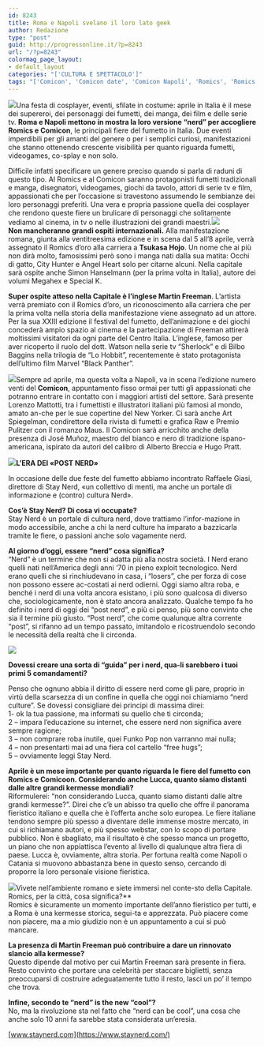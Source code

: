 ```yaml
---
id: 8243
title: Roma e Napoli svelano il loro lato geek
author: Redazione
type: "post"
guid: http://progressonline.it/?p=8243
url: "/?p=8243"
colormag_page_layout:
- default_layout
categories: "['CULTURA E SPETTACOLO']"
tags: "['Comicon', 'Comicon date', 'Comicon Napoli', 'Romics', 'Romics date', 'Romics Martin Freeman', 'Romics ospiti', 'Romics Roma']"
---
```


![](https://progressonline.it/wp-content/uploads/2018/04/romics-1-300x201.jpg)Una festa di cosplayer, eventi, sfilate in costume: aprile in Italia è il mese dei supereroi, dei personaggi dei fumetti, dei manga, dei film e delle serie tv. **Roma e Napoli mettono in mostra la loro versione “nerd” per accogliere Romics e Comicon**, le principali fiere del fumetto in Italia. Due eventi imperdibili per gli amanti del genere o per i semplici curiosi, manifestazioni che stanno ottenendo crescente visibilità per quanto riguarda fumetti, videogames, co-splay e non solo.

Difficile infatti specificare un genere preciso quando si parla di raduni di questo tipo. Al Romics e al Comicon saranno protagonisti fumetti tradizionali e manga, disegnatori, videogames, giochi da tavolo, attori di serie tv e film, appassionati che per l’occasione si travestono assumendo le sembianze dei loro personaggi preferiti. Una vera e propria passione quella dei cosplayer che rendono queste fiere un brulicare di personaggi che solitamente vediamo al cinema, in tv o nelle illustrazioni dei grandi maestri.![](https://progressonline.it/wp-content/uploads/2018/04/IMG_3049-300x200.jpg)  
**Non mancheranno grandi ospiti internazionali.** Alla manifestazione romana, giunta alla ventitreesima edizione e in scena dal 5 all’8 aprile, verrà assegnato il Romics d’oro alla carriera a **Tsukasa Hojo**. Un nome che ai più non dirà molto, famosissimi però sono i manga nati dalla sua matita: Occhi di gatto, City Hunter e Angel Heart solo per citarne alcuni. Nella capitale sarà ospite anche Simon Hanselmann (per la prima volta in Italia), autore dei volumi Megahex e Special K.

**Super ospite atteso nella Capitale è l’inglese Martin Freeman**. L’artista verrà premiato con il Romics d’oro, un riconoscimento alla carriera che per la prima volta nella storia della manifestazione viene assegnato ad un attore. Per la sua XXIII edizione il festival del fumetto, dell’animazione e dei giochi concederà ampio spazio al cinema e la partecipazione di Freeman attirerà moltissimi visitatori da ogni parte del Centro Italia. L’inglese, famoso per aver ricoperto il ruolo del dott. Watson nella serie tv “Sherlock” e di Bilbo Baggins nella trilogia de “Lo Hobbit”, recentemente è stato protagonista dell’ultimo film Marvel “Black Panther”.

![](https://progressonline.it/wp-content/uploads/2018/04/comicon20anni_sito-300x111.jpg)Sempre ad aprile, ma questa volta a Napoli, va in scena l’edizione numero venti del **Comicon**, appuntamento fisso ormai per tutti gli appassionati che potranno entrare in contatto con i maggiori artisti del settore. Sarà presente Lorenzo Mattotti, tra i fumettisti e illustratori italiani più famosi al mondo, amato an-che per le sue copertine del New Yorker. Ci sarà anche Art Spiegelman, condirettore della rivista di fumetti e grafica Raw e Premio Pulitzer con il romanzo Maus. Il Comicon sarà arricchito anche della presenza di José Muñoz, maestro del bianco e nero di tradizione ispano-americana, ispirato da autori del calibro di Alberto Breccia e Hugo Pratt.  
  
 **![](https://progressonline.it/wp-content/uploads/2018/04/giasi.jpg)L’ERA DEI «POST NERD»**

In occasione delle due feste del fumetto abbiamo incontrato Raffaele Giasi, direttore di Stay Nerd, «un collettivo di menti, ma anche un portale di informazione e (contro) cultura Nerd».

**Cos’è Stay Nerd? Di cosa vi occupate?**  
Stay Nerd è un portale di cultura nerd, dove trattiamo l’infor-mazione in modo accessibile, anche a chi la nerd culture ha imparato a bazzicarla tramite le fiere, o passioni anche solo vagamente nerd.

**Al giorno d’oggi, essere “nerd” cosa significa?**  
“Nerd” è un termine che non si adatta più alla nostra società. I Nerd erano quelli nati nell’America degli anni ‘70 in pieno exploit tecnologico. Nerd erano quelli che si rinchiudevano in casa, i “losers”, che per forza di cose non possono essere ac-costati ai nerd odierni. Oggi siamo altra roba, e benché i nerd di una volta ancora esistano, i più sono qualcosa di diverso che, sociologicamente, non è stato ancora analizzato. Qualche tempo fa ho definito i nerd di oggi dei “post nerd”, e più ci penso, più sono convinto che sia il termine più giusto. “Post nerd”, che come qualunque altra corrente “post”, si rifanno ad un tempo passato, imitandolo e ricostruendolo secondo le necessità della realtà che li circonda.

![](https://progressonline.it/wp-content/uploads/2018/04/logo-verticale-300x300.png)

**Dovessi creare una sorta di “guida” per i nerd, qua-li sarebbero i tuoi primi 5 comandamenti?**

  
Penso che ognuno abbia il diritto di essere nerd come gli pare, proprio in virtù della scarsezza di un confine in quella che oggi noi chiamiamo “nerd culture”. Se dovessi consigliare dei principi di massima direi:  
1- ok la tua passione, ma informati su quello che ti circonda;  
2 – impara l’educazione su internet, che essere nerd non significa avere sempre ragione;  
3 – non comprare roba inutile, quei Funko Pop non varranno mai nulla;  
4 – non presentarti mai ad una fiera col cartello “free hugs”;  
5 – ovviamente leggi Stay Nerd.

**Aprile è un mese importante per quanto riguarda le fiere del fumetto con Romics e Comicoon. Considerando anche Lucca, quanto siamo distanti dalle altre grandi kermesse mondiali?**  
Riformulerei: “non considerando Lucca, quanto siamo distanti dalle altre grandi kermesse?”. Direi che c’è un abisso tra quello che offre il panorama fieristico italiano e quella che è l’offerta anche solo europea. Le fiere italiane tendono sempre più spesso a diventare delle immense mostre mercato, in cui si richiamano autori, e più spesso webstar, con lo scopo di portare pubblico. Non è sbagliato, ma il risultato è che spesso manca un progetto, un piano che non appiattisca l’evento al livello di qualunque altra fiera di paese. Lucca è, ovviamente, altra storia. Per fortuna realtà come Napoli o Catania si muovono abbastanza bene in questo senso, cercando di proporre la loro personale visione fieristica.

  
![](https://progressonline.it/wp-content/uploads/2018/04/martin-freeman-romicsdoro-300x157.jpg)Vivete nell’ambiente romano e siete immersi nel conte-sto della Capitale. Romics, per la città, cosa significa?**  
Romics è sicuramente un momento importante dell’anno fieristico per tutti, e a Roma è una kermesse storica, segui-ta e apprezzata. Può piacere come non piacere, ma a mio giudizio non è un appuntamento a cui si può mancare.

**La presenza di Martin Freeman può contribuire a dare un rinnovato slancio alla kermesse?**  
Questo dipende dal motivo per cui Martin Freeman sarà presente in fiera. Resto convinto che portare una celebrità per staccare biglietti, senza preoccuparsi di costruire adeguatamente tutto il resto, lasci un po’ il tempo che trova.

**Infine, secondo te “nerd” is the new “cool”?**  
No, ma la rivoluzione sta nel fatto che “nerd can be cool”, una cosa che anche solo 10 anni fa sarebbe stata considerata un’eresia.

[www.staynerd.com](https://www.staynerd.com/)